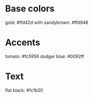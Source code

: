# Base colors
gold: #ffd42d with sandybrown: #ffd948

# Accents
tomato: #fc5956
dodger blue: #0092ff

# Text
flat black: #1c1b20
